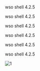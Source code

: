 
wso shell 4.2.5
<br>

wso shell 4.2.5
<br>

wso shell 4.2.5
<br>

wso shell 4.2.5
<br>

wso shell 4.2.5
<br>

wso shell 4.2.5

![1](https://user-images.githubusercontent.com/88527426/131228565-ee71dcc5-6a84-4717-83d1-85bdcec1a3e2.PNG)



